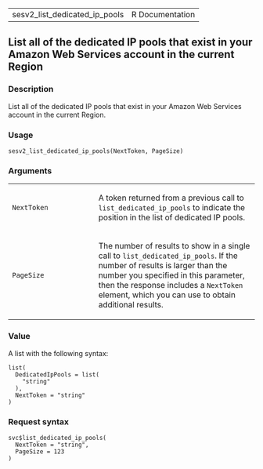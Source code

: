 <table style="width: 100%;">
<tbody>
<tr class="odd">
<td>sesv2_list_dedicated_ip_pools</td>
<td style="text-align: right;">R Documentation</td>
</tr>
</tbody>
</table>

## List all of the dedicated IP pools that exist in your Amazon Web Services account in the current Region

### Description

List all of the dedicated IP pools that exist in your Amazon Web
Services account in the current Region.

### Usage

    sesv2_list_dedicated_ip_pools(NextToken, PageSize)

### Arguments

<table>
<colgroup>
<col style="width: 35%" />
<col style="width: 65%" />
</colgroup>
<tbody>
<tr class="odd">
<td><code
id="sesv2_list_dedicated_ip_pools_:_NextToken">NextToken</code></td>
<td><p>A token returned from a previous call to
<code>list_dedicated_ip_pools</code> to indicate the position in the
list of dedicated IP pools.</p></td>
</tr>
<tr class="even">
<td><code
id="sesv2_list_dedicated_ip_pools_:_PageSize">PageSize</code></td>
<td><p>The number of results to show in a single call to
<code>list_dedicated_ip_pools</code>. If the number of results is larger
than the number you specified in this parameter, then the response
includes a <code>NextToken</code> element, which you can use to obtain
additional results.</p></td>
</tr>
</tbody>
</table>

### Value

A list with the following syntax:

    list(
      DedicatedIpPools = list(
        "string"
      ),
      NextToken = "string"
    )

### Request syntax

    svc$list_dedicated_ip_pools(
      NextToken = "string",
      PageSize = 123
    )
